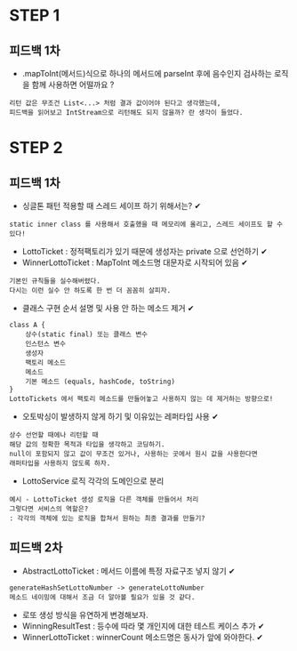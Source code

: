 # STEP 1
## 피드백 1차
- .mapToInt(메서드)식으로 하나의 메서드에 parseInt 후에 음수인지 검사하는 로직을 함께 사용하면 어떨까요 ?
```
리턴 값은 무조건 List<...> 처럼 결과 값이어야 된다고 생각했는데,
피드백을 읽어보고 IntStream으로 리턴해도 되지 않을까? 란 생각이 들었다.
```

# STEP 2
## 피드백 1차
- 싱글톤 패턴 적용할 때 스레드 세이프 하기 위해서는? ✔
```
static inner class 를 사용해서 호출했을 때 메모리에 올리고, 스레드 세이프도 할 수 있다!
```
- LottoTicket : 정적팩토리가 있기 때문에 생성자는 private 으로 선언하기 ✔
- WinnerLottoTicket : MapToInt 메소드명 대문자로 시작되어 있음 ✔
```
기본인 규칙들을 실수해버렸다.
다시는 이런 실수 안 하도록 한 번 더 꼼꼼히 살피자.
```
- 클래스 구현 순서 설명 및 사용 안 하는 메소드 제거 ✔
```
class A {
    상수(static final) 또는 클래스 변수
    인스턴스 변수
    생성자
    팩토리 메소드
    메소드
    기본 메소드 (equals, hashCode, toString)
}
LottoTickets 에서 팩토리 메소드를 만들어놓고 사용하지 않는 데 제거하는 방향으로!
```
- 오토박싱이 발생하지 않게 하기 및 이유있는 레퍼타입 사용 ✔
```
상수 선언할 때에나 리턴할 때
해당 값의 정확한 목적과 타입을 생각하고 코딩하기.
null이 포함되지 않고 값이 무조건 있거나, 사용하는 곳에서 원시 값을 사용한다면
래퍼타입을 사용하지 않도록 하자.
```
- LottoService 로직 각각의 도메인으로 분리
```
예시 - LottoTicket 생성 로직을 다른 객체를 만들어서 처리
그렇다면 서비스의 역할은?
: 각각의 객체에 있는 로직을 합쳐서 원하는 최종 결과를 만들기?
```

## 피드백 2차
- AbstractLottoTicket : 메서드 이름에 특정 자료구조 넣지 않기 ✔
```
generateHashSetLottoNumber -> generateLottoNumber
메소드 네이밍에 대해서 조금 더 알아볼 필요가 있을 것 같다.
```

- 로또 생성 방식을 유연하게 변경해보자.
- WinningResultTest : 등수에 따라 몇 개인지에 대한 테스트 케이스 추가 ✔
- WinnerLottoTicket : winnerCount 메소드명은 동사가 앞에 와야한다. ✔